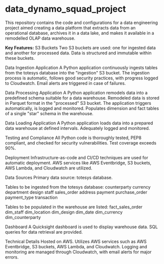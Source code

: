 # data_dynamo_squad_project

This repository contains the code and configurations for a data engineering project aimed creating a data platform that extracts data from an operational database, archives it in a data lake, and makes it available in a remodelled OLAP data warehouse.

__Key Features:__
S3 Buckets
Two S3 buckets are used: one for ingested data and another for processed data.
Data is structured and immutable within these buckets.

Data Ingestion Application
A Python application continuously ingests tables from the totesys database into the "ingestion" S3 bucket.
The ingestion process is automatic, follows good security practices, with progress logged to Cloudwatch.
Email alerts are triggered in case of failures.

Data Processing Application
A Python application remodels data into a predefined schema suitable for a data warehouse.
Remodeled data is stored in Parquet format in the "processed" S3 bucket.
The application triggers automatically, is logged and monitored.
Populates dimension and fact tables of a single "star" schema in the warehouse.

Data Loading Application
A Python application loads data into a prepared data warehouse at defined intervals.
Adequately logged and monitored.

Testing and Compliance
All Python code is thoroughly tested, PEP8 compliant, and checked for security vulnerabilities.
Test coverage exceeds 90%.

Deployment
Infrastructure-as-code and CI/CD techniques are used for automatic deployment.
AWS services like AWS Eventbridge, S3 buckets, AWS Lambda, and Cloudwatch are utilized.

Data Sources
Primary data source: totesys database.

Tables to be ingested from the totesys database:
counterparty
currency
department
design
staff
sales_order
address
payment
purchase_order
payment_type
transaction

Tables to be populated in the warehouse are listed:
fact_sales_order
dim_staff
dim_location
dim_design
dim_date
dim_currency
dim_counterparty


Dashboard
A Quicksight dashboard is used to display warehouse data.
SQL queries for data retrieval are provided.


Technical Details
Hosted on AWS.
Utilizes AWS services such as AWS Eventbridge, S3 buckets, AWS Lambda, and Cloudwatch.
Logging and monitoring are managed through Cloudwatch, with email alerts for major errors.